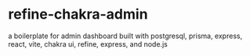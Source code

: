 # refine-chakra-admin
 a boilerplate for admin dashboard built with postgresql, prisma, express, react, vite, chakra ui, refine, express, and node.js
